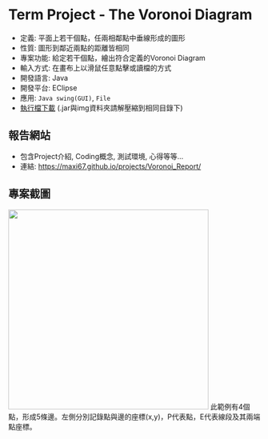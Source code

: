 # Term Project - The Voronoi Diagram

- 定義: 平面上若干個點，任兩相鄰點中垂線形成的圖形
- 性質: 圖形到鄰近兩點的距離皆相同
- 專案功能: 給定若干個點，繪出符合定義的Voronoi Diagram
- 輸入方式: 在畫布上以滑鼠任意點擊或讀檔的方式
- 開發語言: Java 
- 開發平台: EClipse
- 應用: `Java swing(GUI)`, `File`
- [執行檔下載](https://maxi67.github.io/projects/Voronoi_Report/download/Voronoi_exe.rar) (.jar與img資料夾請解壓縮到相同目錄下)

## 報告網站
- 包含Project介紹, Coding概念, 測試環境, 心得等等...
- 連結: https://maxi67.github.io/projects/Voronoi_Report/

## 專案截圖
<img src="https://maxi67.github.io/projects/Voronoi_Report/img/step8.png" height="400px">
此範例有4個點，形成5條邊。左側分別記錄點與邊的座標(x,y)，P代表點，E代表線段及其兩端點座標。
